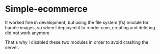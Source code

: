 # Simple-ecommerce

It worked fine in development, but using the file system (fs) module for handle images, so when I deployed it to render.com, creating and deleting did not work anymore.

That's why I disabled these two modules in order to avoid crashing the server.
